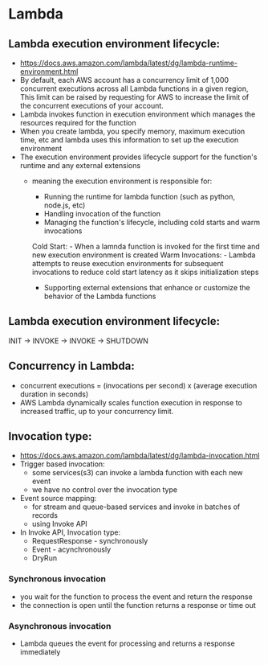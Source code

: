# Lambda

## Lambda execution environment lifecycle:

- https://docs.aws.amazon.com/lambda/latest/dg/lambda-runtime-environment.html
- By default, each AWS account has a concurrency limit of 1,000 concurrent executions across all Lambda functions in a given region, This limit can be raised by requesting for AWS to increase the limit of the concurrent executions of your account.
- Lambda invokes function in execution environment which manages the resources required for the function
- When you create lambda, you specify memory, maximum execution time, etc and lambda uses this information to set up the execution environment
- The execution environment provides lifecycle support for the function's runtime and any external extensions
    - meaning the execution environment is responsible for:
        - Running the runtime for lambda function (such as python, node.js, etc)
        - Handling invocation of the function
        - Managing the function's lifecycle, including cold starts and warm invocations

        Cold Start:
            - When a lamnda function is invoked for the first time and new execution environment is created
        Warm Invocations:
            - Lambda attempts to reuse execution environments for subsequent invocations to reduce cold start latency as it skips initialization steps

        - Supporting external extensions that enhance or customize the behavior of the Lambda functions



## Lambda execution environment lifecycle:

INIT -> INVOKE -> INVOKE -> SHUTDOWN

## Concurrency in Lambda:
- concurrent executions = (invocations per second) x (average execution duration in seconds)
- AWS Lambda dynamically scales function execution in response to increased traffic, up to your concurrency limit.


## Invocation type:
- https://docs.aws.amazon.com/lambda/latest/dg/lambda-invocation.html
- Trigger based invocation:
    - some services(s3) can invoke a lambda function with each new event 
    - we have no control over the invocation type
- Event source mapping: 
    - for stream and queue-based services and invoke in batches of records
    - using Invoke API
- In Invoke API, Invocation type:
    - RequestResponse - synchronously
    - Event - acynchronously
    - DryRun 

### Synchronous invocation
- you wait for the function to process the event and return the response
- the connection is open until the function returns a response or time out

### Asynchronous invocation
- Lambda queues the event for processing and returns a response immediately
